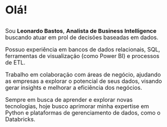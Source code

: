 <p style="font-size:36px; font-weight:bold;">Olá!</p>

<p style="font-size:18px;">Sou <strong>Leonardo Bastos</strong>, <strong>Analista de Business Intelligence</strong> buscando atuar em prol de decisões baseadas em dados.</p>
<p style="font-size:18px;">Possuo experiência em bancos de dados relacionais, SQL, ferramentas de visualização (como Power BI) e processos de ETL.</p>
<p style="font-size:18px;">Trabalho em colaboração com áreas de negócio, ajudando as empresas a explorar o potencial de seus dados, visando gerar insights e melhorar a eficiência dos negócios.</p>
<p style="font-size:18px;">Sempre em busca de aprender e explorar novas tecnologias, hoje busco aprimorar minha expertise em Python e plataformas de gerenciamento de dados, como o Databricks.</p>
